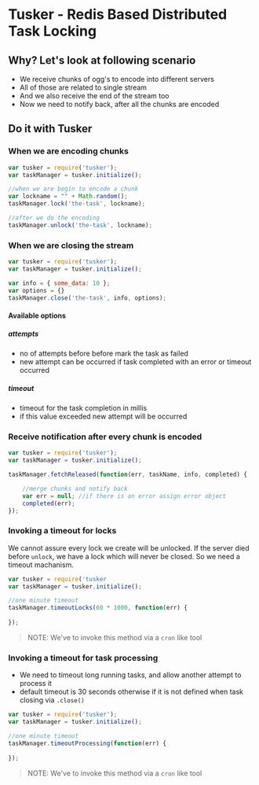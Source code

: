 # Tusker - Redis Based Distributed Task Locking

## Why? Let's look at following scenario

* We receive chunks of ogg's to encode into different servers
* All of those are related to single stream
* And we also receive the end of the stream too
* Now we need to notify back, after all the chunks are encoded


## Do it with Tusker

### When we are encoding chunks
~~~js
var tusker = require('tusker');
var taskManager = tusker.initialize();

//when we are begin to encode a chunk
var lockname = "" + Math.random();
taskManager.lock('the-task', lockname);

//after we do the encoding
taskManager.unlock('the-task', lockname);
~~~

### When we are closing the stream

~~~js
var tusker = require('tusker');
var taskManager = tusker.initialize();

var info = { some_data: 10 };
var options = {}
taskManager.close('the-task', info, options);
~~~

#### Available options

##### attempts
* no of attempts before before mark the task as failed
* new attempt can be occurred if task completed with an error or timeout occurred

##### timeout
* timeout for the task completion in millis
* if this value exceeded new attempt will be occurred


### Receive notification after every chunk is encoded

~~~js
var tusker = require('tusker');
var taskManager = tusker.initialize();

taskManager.fetchReleased(function(err, taskName, info, completed) {

    //merge chunks and notify back
    var err = null; //if there is an error assign error object 
    completed(err);
});
~~~

### Invoking a timeout for locks

We cannot assure every lock we create will be unlocked. If the server died before `unlock`, we have a lock which will never be closed. So we need a timeout machanism.

~~~js
var tusker = require('tusker
var taskManager = tusker.initialize();

//one minute timeout
taskManager.timeoutLocks(60 * 1000, function(err) {
    
});
~~~

>NOTE: We've to invoke this method via a `cron` like tool

### Invoking a timeout for task processing

* We need to timeout long running tasks, and allow another attempt to process it
* default timeout is 30 seconds otherwise if it is not defined when task closing via `.close()` 

~~~js
var tusker = require('tusker');
var taskManager = tusker.initialize();

//one minute timeout
taskManager.timeoutProcessing(function(err) {
    
});
~~~

>NOTE: We've to invoke this method via a `cron` like tool

